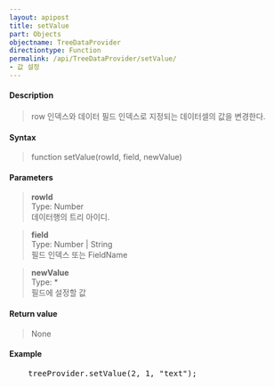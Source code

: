 ```yaml
---
layout: apipost
title: setValue
part: Objects
objectname: TreeDataProvider
directiontype: Function
permalink: /api/TreeDataProvider/setValue/
- 값 설정
---
```



#### Description

> row 인덱스와 데이터 필드 인덱스로 지정되는 데이터셀의 값을 변경한다.

#### Syntax

> function setValue(rowId, field, newValue)

#### Parameters

> **rowId**  
> Type: Number  
> 데이터행의 트리 아이디.  

> **field**  
> Type: Number \| String  
> 필드 인덱스 또는 FieldName

> **newValue**  
> Type: *  
> 필드에 설정할 값

#### Return value

> None

#### Example

<pre class="prettyprint">
	treeProvider.setValue(2, 1, "text");
</pre>
